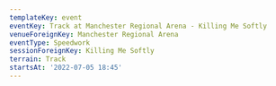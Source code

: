 ```yaml
---
templateKey: event
eventKey: Track at Manchester Regional Arena - Killing Me Softly
venueForeignKey: Manchester Regional Arena
eventType: Speedwork
sessionForeignKey: Killing Me Softly
terrain: Track
startsAt: '2022-07-05 18:45'
---
```


